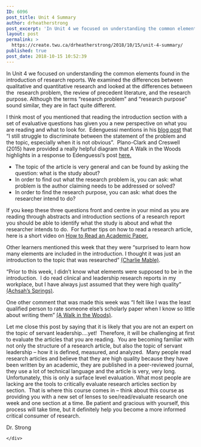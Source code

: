 ```yaml
---
ID: 6096
post_title: Unit 4 Summary
author: drheatherstrong
post_excerpt: 'In Unit 4 we focused on understanding the common elements found in the introduction of research reports. We examined the differences between qualitative and quantitative research and looked at the differences between the&nbsp; research problem, the review of precedent literature, and the research purpose. Although the terms &ldquo;research problem&rdquo; and &ldquo;research purpose&rdquo; sound similar, they [&hellip;]'
layout: post
permalink: >
  https://create.twu.ca/drheatherstrong/2018/10/15/unit-4-summary/
published: true
post_date: 2018-10-15 10:52:39
---
```

<p>In Unit 4 we focused on understanding the common elements found in the introduction of research reports. We examined the differences between qualitative and quantitative research and looked at the differences between the  research problem, the review of precedent literature, and the research purpose. Although the terms “research problem” and “research purpose” sound similar, they are in fact quite different.</p>
<p>I think most of you mentioned that reading the introduction section with a set of evaluative questions has given you a new perspective on what you are reading and what to look for.  Edenguessi mentions in his <a href="https://create.twu.ca/edenguessi/2018/10/12/ldrs-591-flow-unit-4-blog/">blog post</a> that &#8220;I still struggle to discriminate between the statement of the problem and the topic, especially when it is not obvious&#8221;.  Plano-Clark and Creswell (2015) have provided a really helpful diagram that A Walk in the Woods highlights in a response to Edenguessi&#8217;s post <a href="https://create.twu.ca/awalkinthewoods/response-to-edenguessis-blog-post/">here.</a></p>
<ul>
<li>The topic of the article is very general and can be found by asking the question: what is the study about?</li>
<li>In order to find out what the research problem is, you can ask: what problem is the author claiming needs to be addressed or solved?</li>
<li>In order to find the research purpose, you can ask: what does the researcher intend to do?</li>
</ul>
<p>If you keep these three questions front and centre in your mind as you are reading through abstracts and introduction sections of a research report you should be able to identify what the study is about and what the researcher intends to do.  For further tips on how to read a research article, here is a short video on <a href="https://www.youtube.com/watch?v=SKxm2HF_-k0">How to Read an Academic Paper.</a></p>
<p>Other learners mentioned this week that they were &#8220;surprised to learn how many elements are included in the introduction. I thought it was just an introduction to the topic that was researched&#8221; <a href="https://create.twu.ca/charliemable/2018/10/12/unit-4-research-reports/">(Charlie Mable)</a>.</p>
<p>&#8220;Prior to this week, I didn’t know what elements were supposed to be in the introduction.  I do read clinical and leadership research reports in my workplace, but I have always just assumed that they were high quality&#8221; <a href="https://create.twu.ca/achsahs-springs/2018/10/13/unit-4-an-introduction-to-research-reports/">(Achsah&#8217;s Springs)</a>.</p>
<p>One other comment that was made this week was &#8220;I felt like I was the least qualified person to rate someone else’s scholarly paper when I know so little about writing them&#8221; <a href="https://create.twu.ca/awalkinthewoods/unit-4-assessment/">(A Walk in the Woods)</a>.</p>
<p>Let me close this post by saying that it is likely that you are not an expert on the topic of servant leadership&#8230;.yet!  Therefore, it will be challenging at first to evaluate the articles that you are reading.  You are becoming familiar with not only the structure of a research article, but also the topic of servant leadership &#8211; how it is defined, measured, and analyzed.  Many people read research articles and believe that they are high quality because they have been written by an academic, they are published in a peer-reviewed journal, they use a lot of technical language and the article is very, very long.  Unfortunately, this is only a surface level evaluation. What most people are lacking are the tools to critically evaluate research articles section by section.  That is where this course comes in &#8211; think about this course as providing you with a new set of lenses to see/read/evaluate research one week and one section at a time. Be patient and gracious with yourself, this process will take time, but it definitely help you become a more informed critical consumer of research.</p>
<p>Dr. Strong</p>
<div id="themify_builder_content-306" data-postid="306" class="themify_builder_content themify_builder_content-306 themify_builder">

    </div>
<!-- /themify_builder_content -->